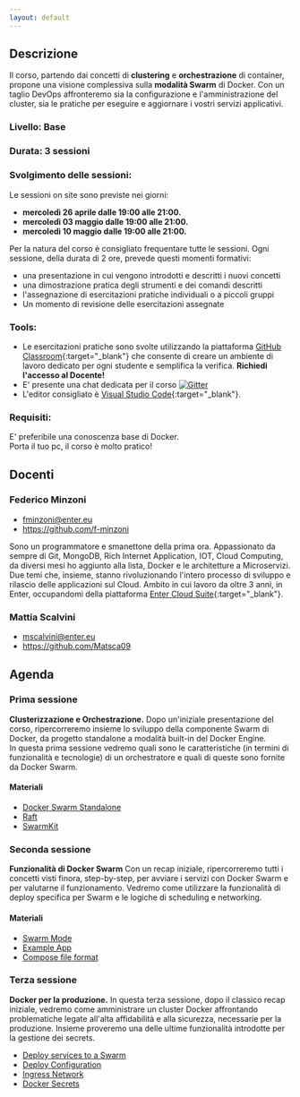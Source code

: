 ```yaml
---
layout: default
---
```


## Descrizione  
Il corso, partendo dai concetti di **clustering** e **orchestrazione** di container, propone una visione complessiva sulla **modalità Swarm** di Docker. Con un taglio DevOps affronteremo sia la configurazione e l'amministrazione del cluster, sia le pratiche per eseguire e aggiornare i vostri servizi applicativi. 

### Livello: Base

### Durata: 3 sessioni
 
### Svolgimento delle sessioni:  
Le sessioni on site sono previste nei giorni:  

- **mercoledì 26 aprile dalle 19:00 alle 21:00.**   
- **mercoledì 03 maggio dalle 19:00 alle 21:00.**  
- **mercoledì 10 maggio dalle 19:00 alle 21:00.** 

Per la natura del corso è consigliato frequentare tutte le sessioni.
Ogni sessione, della durata di 2 ore, prevede questi momenti formativi:

- una presentazione in cui vengono introdotti e descritti i nuovi concetti  
- una dimostrazione pratica degli strumenti e dei comandi descritti  
- l'assegnazione di esercitazioni pratiche individuali o a piccoli gruppi  
- Un momento di revisione delle esercitazioni assegnate

### Tools:

- Le esercitazioni pratiche sono svolte utilizzando la piattaforma [GitHub Classroom](https://classroom.github.com){:target="_blank"} che consente di creare un ambiente di lavoro dedicato per ogni studente e semplifica la verifica. **Richiedi l'accesso al Docente!**    
- E' presente una chat dedicata per il corso [![Gitter](https://badges.gitter.im/Join%20Chat.svg)](https://gitter.im/LOG-ED/docker-swarm?utm_source=badge&utm_medium=badge&utm_campaign=pr-badge)  
- L'editor consigliato è [Visual Studio Code](https://code.visualstudio.com/){:target="_blank"}. 

### Requisiti:
 
E' preferibile una conoscenza base di Docker.  
Porta il tuo pc, il corso è molto pratico!

## Docenti

### Federico Minzoni

- fminzoni@enter.eu 
- https://github.com/f-minzoni

Sono un programmatore e smanettone della prima ora. Appassionato da sempre di Git, MongoDB, Rich Internet Application, IOT, Cloud Computing, da diversi mesi ho aggiunto alla lista, Docker e le architetture a Microservizi. Due temi che, insieme, stanno rivoluzionando l'intero processo di sviluppo e rilascio delle applicazioni sul Cloud. Ambito in cui lavoro da oltre 3 anni, in Enter, occupandomi della piattaforma [Enter Cloud Suite](http://www.entercloudsuite.com){:target="_blank"}.

### Mattia Scalvini

- mscalvini@enter.eu 
- https://github.com/Matsca09

## Agenda

### Prima sessione
 
**Clusterizzazione e Orchestrazione.** Dopo un'iniziale presentazione del corso, ripercorreremo insieme lo sviluppo della componente Swarm di Docker, da progetto standalone a modalità built-in del Docker Engine.  
In questa prima sessione vedremo quali sono le caratteristiche (in termini di funzionalità e tecnologie) di un orchestratore e quali di queste sono fornite da Docker Swarm.

#### Materiali

- [Docker Swarm Standalone](https://github.com/docker/swarm)
- [Raft](http://thesecretlivesofdata.com/raft/)
- [SwarmKit](https://github.com/docker/swarmkit)

### Seconda sessione

**Funzionalità di Docker Swarm** Con un recap iniziale, ripercorreremo tutti i concetti visti finora, step-by-step, per avviare i servizi con Docker Swarm e per valutarne il funzionamento. Vedremo come utilizzare la funzionalità di deploy specifica per Swarm e le logiche di scheduling e networking.

#### Materiali

- [Swarm Mode](https://docs.docker.com/engine/swarm/)
- [Example App](https://github.com/docker/example-voting-app)
- [Compose file format](https://docs.docker.com/compose/compose-file/)

### Terza sessione

**Docker per la produzione.** In questa terza sessione, dopo il classico recap iniziale, vedremo come amministrare un cluster Docker affrontando problematiche legate all'alta affidabilità e alla sicurezza, necessarie per la produzione. Insieme proveremo una delle ultime funzionalità introdotte per la gestione dei secrets.

- [Deploy services to a Swarm](https://docs.docker.com/engine/swarm/services/)
- [Deploy Configuration](https://docs.docker.com/compose/compose-file/#deploy)
- [Ingress Network](https://docs.docker.com/engine/swarm/ingress/)
- [Docker Secrets](https://docs.docker.com/engine/swarm/secrets/#simple-example-get-started-with-secrets)

